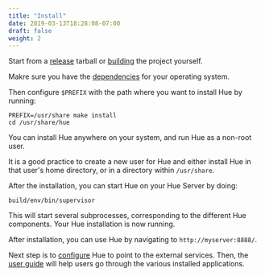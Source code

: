 ```yaml
---
title: "Install"
date: 2019-03-13T18:28:08-07:00
draft: false
weight: 2
---
```


Start from a [release](/releases/) tarball or [building](https://github.com/cloudera/hue#getting-started) the project yourself.

Makre sure you have the [dependencies](/administrator/installation/dependencies/) for your operating system.

Then configure `$PREFIX` with the path where you want to install Hue by running:

    PREFIX=/usr/share make install
    cd /usr/share/hue

You can install Hue anywhere on your system, and run Hue as a non-root user.

It is a good practice to create a new user for Hue and either install Hue in
that user's home directory, or in a directory within `/usr/share`.

After the installation, you can start Hue on your Hue Server by doing:

    build/env/bin/supervisor

This will start several subprocesses, corresponding to the different Hue
components. Your Hue installation is now running.

After installation, you can use Hue by navigating to `http://myserver:8888/`.

Next step is to [configure](/administrator/configuration/) Hue to point to the external services.
Then, the [user guide](/user/index.html) will help users go through the various installed applications.
